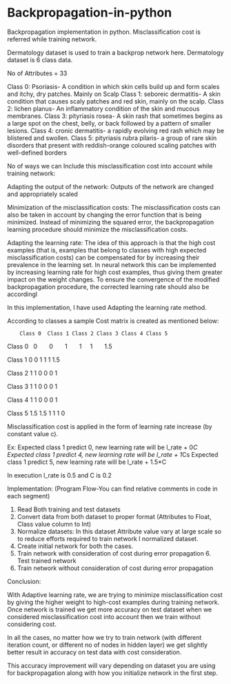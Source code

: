 # Backpropagation-in-python
Backpropagation implementation in python. Misclassification cost is referred while training network.

Dermatology dataset is used to train a backprop network here. Dermatology dataset is 6 class data.

No of Attributes = 33

Class 0: Psoriasis- A condition in which skin cells build up and form scales and itchy, dry patches. Mainly on Scalp
Class 1: seboreic dermatitis- A skin condition that causes scaly patches and red skin, mainly on the scalp.
Class 2: lichen planus- An inflammatory condition of the skin and mucous membranes.
Class 3: pityriasis rosea- A skin rash that sometimes begins as a large spot on the chest, belly, or back followed by a pattern of smaller lesions.
Class 4: cronic dermatitis- a rapidly evolving red rash which may be blistered and swollen.
Class 5: pityriasis rubra pilaris- a group of rare skin disorders that present with reddish-orange coloured scaling patches with well-defined borders

No of ways we can Include this misclassification cost into account while training network:

Adapting the output of the network: Outputs of the network are changed and appropriately scaled

Minimization of the misclassification costs: The misclassification costs can also be taken in account by changing the error function that is being minimized. Instead of minimizing the squared error, the backpropagation learning procedure should minimize the misclassification costs.

Adapting the learning rate: The idea of this approach is that the high cost examples (that is, examples that belong to classes with high expected misclassification costs) can be compensated for by increasing their prevalence in the learning set. In neural network this can be implemented by increasing learning rate for high cost examples, thus giving them greater impact on the weight changes. To ensure the convergence of the modified backpropagation procedure, the corrected learning rate should also be accordingl

In this implementation, I have used Adapting the learning rate method.

According to classes a sample Cost matrix is created as mentioned below:

        Class 0  Class 1 Class 2 Class 3 Class 4 Class 5
        
Class 0    0       0        1       1     1       1.5

Class 1    0       0        1       1     1       1.5

Class 2    1       1        0       0     0        1

Class 3    1       1        0       0     0        1

Class 4    1       1        0       0     0        1

Class 5   1.5     1.5       1       1     1        0

Misclassification cost is applied in the form of learning rate increase (by constant value c).

Ex:
Expected class 1 predict 0, new learning rate will be l_rate + 0*C
Expected class 1 predict 4, new learning rate will be l_rate + 1*Cs
Expected class 1 predict 5, new learning rate will be l_rate + 1.5*C

In execution l_rate is 0.5 and C is 0.2

Implementation: (Program Flow-You can find relative comments in code in each segment)

1. Read Both training and test datasets
2. Convert data from both dataset to proper format (Attributes to Float, Class value column to Int)
3. Normalize datasets: In this dataset Attribute value vary at large scale so to reduce efforts required to train network I normalized dataset.
4. Create initial network for both the cases.
5. Train network with consideration of cost during error propagation 6. Test trained network
7. Train network without consideration of cost during error propagation

Conclusion:

With Adaptive learning rate, we are trying to minimize misclassification cost by giving the higher weight to high-cost examples during training network. Once network is trained we get more accuracy on test dataset when we considered misclassification cost into account then we train without considering cost.

In all the cases, no matter how we try to train network (with different iteration count, or different no of nodes in hidden layer) we get slightly better result in accuracy on test data with cost consideration.

This accuracy improvement will vary depending on dataset you are using for backpropagation along with how you initialize network in the first step.
